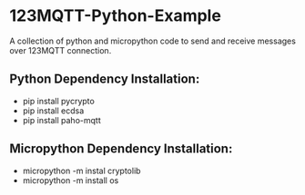 # 123MQTT-Python-Example

A collection of python and micropython code to send and receive messages over 123MQTT connection.

## Python Dependency Installation:
* pip install pycrypto
* pip install ecdsa
* pip install paho-mqtt

## Micropython Dependency Installation:
* micropython -m instal cryptolib
* micropython -m install os

